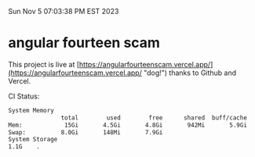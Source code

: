Sun Nov  5 07:03:38 PM EST 2023

# angular fourteen scam


This project is live at [https://angularfourteenscam.vercel.app/](https://angularfourteenscam.vercel.app/ "dog!") thanks to Github and Vercel.

CI Status: 

```bash
System Memory
               total        used        free      shared  buff/cache   available
Mem:            15Gi       4.5Gi       4.8Gi       942Mi       5.9Gi       9.5Gi
Swap:          8.0Gi       148Mi       7.9Gi
System Storage
1.1G	.
```
```bash
